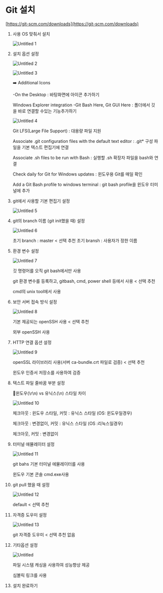 # Git 설치

[https://git-scm.com/downloads](https://git-scm.com/downloads)

1. 사용 OS 맞춰서 설치    
   
    ![Untitled 1](https://user-images.githubusercontent.com/83447120/163581375-7d6dc6f9-6def-4bfd-8df0-4c16fa57cea8.png)

    
    
2. 설치 옵션 설정
   
    ![Untitled 2](https://user-images.githubusercontent.com/83447120/163581387-e50e8f70-c549-478f-ab8d-71a1504af0ca.png)
   
    
    ![Untitled 3](https://user-images.githubusercontent.com/83447120/163581394-6baafec1-d82b-4b43-a0af-979fa55e6178.png)

   
    
    <aside>
    ➡️ Additional Icons
    
    -On the Desktop : 바탕화면에 아이콘 추가하기
    
    Windows Explorer integration
    -Git Bash Here, Git GUI Here : 폴더에서 깃 을 바로 연결할 수있는 기능추가하기
                
    ![Untitled 4](https://user-images.githubusercontent.com/83447120/163581422-871842ae-d64e-4bac-8756-dafadb12934a.png)

   
    
    Git LFS(Large File Support) : 대용량 파일 지원
    
    Associate .git configuration files with the default text editor : .git* 구성 파일을 기본 텍스트 편집기에 연결
    
    Associate .sh files to be run with Bash : 실행할 .sh 확장자 파일을 bash와 연결
    
    Check daily for Git for Windows updates : 윈도우용 Git를 매일 확인
    
    Add a Git Bash profile to windows terminal :  git bash profile을 윈도우 터미널에 추가
    
    </aside>
    
3. git에서 사용할 기본 편집기 설정
                      
    ![Untitled 5](https://user-images.githubusercontent.com/83447120/163581448-e48f5063-af2c-4974-8a30-aa7a9cba203b.png)

   
    
4. git의 branch 이름 (git init했을 때) 설정
                      
    ![Untitled 6](https://user-images.githubusercontent.com/83447120/163581457-c622445c-d8c3-46b7-a73b-ebe43fd0d76c.png)

    
    초기 branch : master < 선택 추천
    초기 bransh : 사용자가 정한 이름
    
5. 환경 변수 설정
                
    ![Untitled 7](https://user-images.githubusercontent.com/83447120/163581835-91bd905d-fe91-4f9c-b32b-10f7b160118f.png)

    
    깃 명령어를 오직 git bash에서만 사용
    
    git 환경 변수를 등록하고, gitbash, cmd, power shell 등에서 사용 < 선택 추천
    
    cmd의 unix tool에서 사용
    
6. 보안 서버 접속 방식 설정
            
    ![Untitled 8](https://user-images.githubusercontent.com/83447120/163581844-037f9418-7cad-4cae-8ecf-4610c4a423b9.png)

    
    기본 제공되는 openSSH 사용 < 선택 추천
    
    외부 openSSH 사용 
    
7. HTTP 연결 옵션 설정
            
    ![Untitled 9](https://user-images.githubusercontent.com/83447120/163581862-d20785ef-594d-4f76-83c1-a7f7c81b4bc2.png)

    
    openSSL 라이브러리 사용(서버 ca-bundle.crt 파일로 검증) < 선택 추천
    
    윈도우 인증서 저장소를 사용하여 검증
    
8. 텍스트 파일 줄바꿈 부분 설정
    
    🔸윈도우(\r\n) vs 유닉스(\n) 스타일 차이 
            
    ![Untitled 10](https://user-images.githubusercontent.com/83447120/163581877-fcbdebc3-8515-48ca-bb61-af77cdd39528.png)

    
    체크아웃 : 윈도우 스타일, 커밋 : 유닉스 스타일 (OS: 윈도우일경우)
    
    체크아웃 : 변경없이, 커밋 : 유닉스 스타일 (OS :리눅스일경우)
    
    체크아웃, 커밋 : 변경없이
    
9. 터미널 애뮬레이터 설정
            
    ![Untitled 11](https://user-images.githubusercontent.com/83447120/163581884-c619801c-0366-4e40-98e7-3d4aabc5715d.png)

    
    git bahs 기본 터미널 에뮬레이터를 사용
    
    윈도우 기본 콘솔 cmd.exe사용
    
10. git pull 했을 때 설정
            
    ![Untitled 12](https://user-images.githubusercontent.com/83447120/163581894-6f4ac79a-7087-454d-a00c-fda14608e7e2.png)

    
    default < 선택 추천
    
11. 자격증 도우미 설정
                
    ![Untitled 13](https://user-images.githubusercontent.com/83447120/163581902-ee32e301-0802-4693-bba1-c13502a26a38.png)

    
    git 자격증 도우미 < 선택 추천
    없음
    
12. 기타옵션 설정
                
    ![Untitled](https://user-images.githubusercontent.com/83447120/163581912-73cba471-4b20-410f-ac81-9e38759cb029.png)

    
    파일 시스템 캐싱을 사용하여 성능향상 제공
    
    심볼릭 링크를 사용 
    
13. 설치 완료하기


